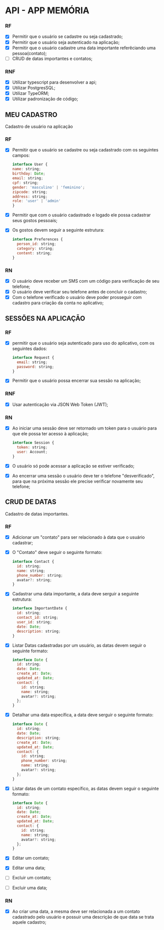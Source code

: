 # API - APP MEMÓRIA

### RF

- [x] Permitir que o usuário se cadastre ou seja cadastrado;
- [x] Permitir que o usuário seja autenticado na aplicação;
- [x] Permitir que o usuário cadastre uma data importante referêciando uma pessoa(contato);
- [ ] CRUD de datas importantes e contatos;

### RNF

- [x] Utilizar typescript para desenvolver a api;
- [x] Utilizar PostgresSQL;
- [x] Utilizar TypeORM;
- [x] Utilizar padronização de código;

## MEU CADASTRO

Cadastro de usuário na aplicação

### RF

- [x] Permitir que o usuário se cadastre ou seja cadastrado com os seguintes campos:

	```js
  interface User {
    name: string;
    birthday: Date;
    email: string;
    cpf: string;
    gender: 'masculino' | 'feminino';
    zipcode: string;
    address: string;
    role: 'user' | 'admin'
  }
	```

- [x] Permitir que com o usuário cadastrado e logado ele possa cadastrar seus gostos pessoais;
- [x] Os gostos devem seguir a seguinte estrutura:

  ```js
  interface Preferences {
    person_id: string;
    category: string;
    content: string;
  }
  ```

### RN

- [x] O usuário deve receber um SMS com um código para verificação de seu telefone;
- [x] O usuário deve verificar seu telefone antes de concluir o cadastro;
- [x] Com o telefone verificado o usuário deve poder prosseguir com cadastro para criação da conta no aplicativo;

## SESSÕES NA APLICAÇÃO

### RF

- [x] permitir que o usuário seja autenticado para uso do aplicativo, com os seguintes dados:
  ```js
  interface Request {
    email: string;
    password: string;
  }
  ```

- [x] Permitir que o usuário possa encerrar sua sessão na aplicação;

### RNF

- [x] Usar autenticação via JSON Web Token (JWT);


### RN

- [x] Ao iniciar uma sessão deve ser retornado um token para o usuário para que ele possa ter acesso à aplicação;

  ```js
  interface Session {
    token: string;
    user: Account;
  }
  ```

- [x] O usuário só pode acessar a aplicação se estiver verificado;

- [x] Ao encerrar uma sessão o usuário deve ter o telefone "desverificado", para que na próxima sessão ele precise verificar novamente seu telefone;


## CRUD DE DATAS

Cadastro de datas importantes.

### RF

- [x] Adicionar um "contato" para ser relacionado à data que o usuário cadastrar;

- [x] O "Contato" deve seguir o seguinte formato:
  ```js
  interface Contact {
    id: string;
    name: string;
    phone_number: string;
    avatar?: string;
  }
  ```

- [x] Cadastrar uma data importante, a data deve serguir a seguinte estrutura:
  ```js
  interface ImportantDate {
    id: string;
    contact_id: string;
    user_id: string;
    date: Date;
    description: string;
  }
  ```

- [x] Listar Datas cadastradas por um usuário, as datas devem seguir o seguinte formato:

  ```js
  interface Date {
    id: string;
    date: Date;
    create_at: Date;
    updated_at: Date;
    contact: {
      id: string;
      name: string;
      avatar?: string;
    };
  }
  ```

- [x] Detalhar uma data específica, a data deve serguir o seguinte formato:

  ```js
  interface Date {
    id: string;
    date: Date;
    description: string;
    create_at: Date;
    updated_at: Date;
    contact: {
      id: string;
      phone_number: string;
      name: string;
      avatar?: string;
    };
  }
  ```

- [x] Listar datas de um contato específico, as datas devem seguir o seguinte formato:

  ```js
  interface Date {
    id: string;
    date: Date;
    create_at: Date;
    updated_at: Date;
    contact: {
      id: string;
      name: string;
      avatar?: string;
    };
  }
  ```

- [x] Editar um contato;

- [x] Editar uma data;

- [ ] Excluir um contato;

- [ ] Excluir uma data;


### RN

- [x] Ao criar uma data, a mesma deve ser relacionada a um contato cadastrado pelo usuário e possuir uma descrição de que data se trata aquele cadastro;
